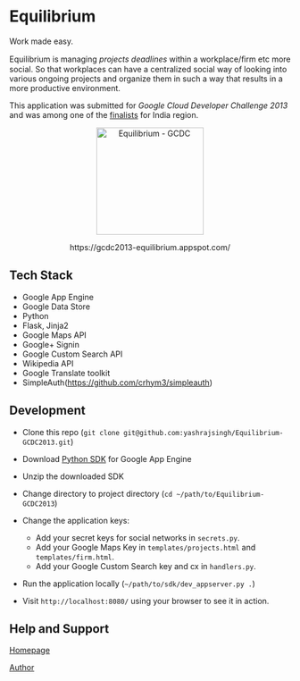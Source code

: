 Equilibrium
==============
Work made easy.

Equilibrium is managing *projects deadlines* within a workplace/ﬁrm etc more social. So that workplaces can have a centralized
social way of looking into various ongoing projects and organize them in such a way that results in a more productive environment.

This application was submitted for *Google Cloud Developer Challenge 2013* and was among one of the [finalists](http://www.google.com/events/gcdc2013/finalists.html) for India region.

<p align="center">
  <img src="https://raw.githubusercontent.com/yashrajsingh/Equilibrium-GCDC2013/master/static/img/Hinder250.png" style="height: 192px;width:192px;" alt="Equilibrium - GCDC">
</p>

<p align="center">
https://gcdc2013-equilibrium.appspot.com/
</p>


Tech Stack
----------

* Google App Engine
* Google Data Store
* Python
* Flask, Jinja2
* Google Maps API
* Google+ Signin
* Google Custom Search API
* Wikipedia API
* Google Translate toolkit
* SimpleAuth(https://github.com/crhym3/simpleauth)



Development
-----------

* Clone this repo (`git clone git@github.com:yashrajsingh/Equilibrium-GCDC2013.git`)
* Download [Python SDK](https://developers.google.com/appengine/downloads#Google_App_Engine_SDK_for_Python "Python SDK for Google App Engine") for Google App Engine
* Unzip the downloaded SDK
* Change directory to project directory (`cd ~/path/to/Equilibrium-GCDC2013`)
* Change the application keys:
	- Add your secret keys for social networks in `secrets.py`.
	- Add your Google Maps Key in `templates/projects.html` and `templates/firm.html`.
	- Add your Google Custom Search key and cx in `handlers.py`.
	
* Run the application locally (`~/path/to/sdk/dev_appserver.py .`)
* Visit `http://localhost:8080/` using your browser to see it in action.



Help and Support
--------------

[Homepage](https://gcdc2013-equilibrium.appspot.com/)

[Author](http://yashrajsingh.net/)